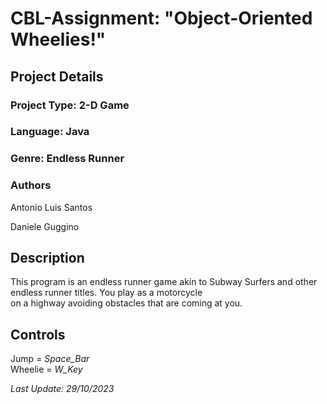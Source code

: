 
# CBL-Assignment: "Object-Oriented Wheelies!"

## Project Details

### Project Type: 2-D Game

### Language: Java

### Genre: Endless Runner

### Authors

Antonio Luis Santos

Daniele Guggino

## Description

This program is an endless runner game akin to Subway Surfers and other endless runner titles. You play as a motorcycle  
on a highway avoiding obstacles that are coming at you.

## Controls

Jump = *Space_Bar*  
Wheelie = *W_Key*

*Last Update: 29/10/2023*
